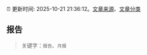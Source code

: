 :alarm_clock: 更新时间: 2025-10-21 21:36:12。[文章来源](/README.md)、[文章分类](/TAGS.md)

## 报告


> 关键字：`报告`、`月报`



